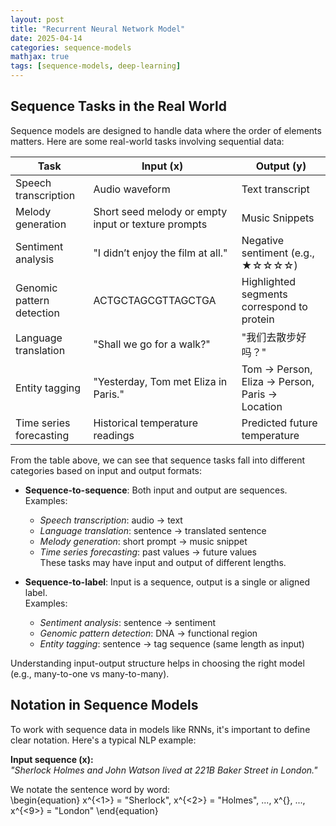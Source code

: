 ```yaml
---
layout: post
title: "Recurrent Neural Network Model"
date: 2025-04-14
categories: sequence-models
mathjax: true
tags: [sequence-models, deep-learning]
---
```


## Sequence Tasks in the Real World

Sequence models are designed to handle data where the order of elements matters. Here are some real-world tasks involving sequential data:

| Task                         | Input (x)                                        | Output (y)                                       |
|------------------------------|--------------------------------------------------|--------------------------------------------------|
| Speech transcription         | Audio waveform                                       | Text transcript                                  |
| Melody generation            | Short seed melody or empty input or texture prompts  | Music Snippets                        |
| Sentiment analysis           | "I didn’t enjoy the film at all."               | Negative sentiment (e.g., ★☆☆☆☆)                 |
| Genomic pattern detection    | ACTGCTAGCGTTAGCTGA                               | Highlighted segments correspond to protein                    |
| Language translation         | "Shall we go for a walk?"                      | "我们去散步好吗？"                   |
| Entity tagging               | "Yesterday, Tom met Eliza in Paris."            | Tom → Person, Eliza → Person, Paris → Location  |
| Time series forecasting      | Historical temperature readings                 | Predicted future temperature                     |

From the table above, we can see that sequence tasks fall into different categories based on input and output formats:

- **Sequence-to-sequence**: Both input and output are sequences.  
  Examples:  
  - *Speech transcription*: audio → text  
  - *Language translation*: sentence → translated sentence  
  - *Melody generation*: short prompt → music snippet  
  - *Time series forecasting*: past values → future values  
  These tasks may have input and output of different lengths.

- **Sequence-to-label**: Input is a sequence, output is a single or aligned label.  
  Examples:  
  - *Sentiment analysis*: sentence → sentiment  
  - *Genomic pattern detection*: DNA → functional region  
  - *Entity tagging*: sentence → tag sequence (same length as input)

Understanding input-output structure helps in choosing the right model (e.g., many-to-one vs many-to-many).


## Notation in Sequence Models

To work with sequence data in models like RNNs, it's important to define clear notation. Here's a typical NLP example:

**Input sequence (x):**  
*"Sherlock Holmes and John Watson lived at 221B Baker Street in London."*

We notate the sentence word by word:  
\begin{equation}
x^{<1>} = "Sherlock", x^{<2>} = "Holmes", ..., x^{<t>}, ..., x^{<9>} = "London"
\end{equation}